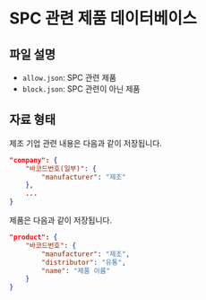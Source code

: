 # SPC 관련 제품 데이터베이스

## 파일 설명

* `allow.json`: SPC 관련 제품
* `block.json`: SPC 관련이 아닌 제품

## 자료 형태

제조 기업 관련 내용은 다음과 같이 저장됩니다.

```json
"company": {
    "바코드번호(일부)": {
        "manufacturer": "제조"
    },
    ...
}
```

제품은 다음과 같이 저장됩니다.

```json
"product": {
    "바코드번호": {
        "manufacturer": "제조",
        "distributor": "유통",
        "name": "제품 이름"
    }
}
```
